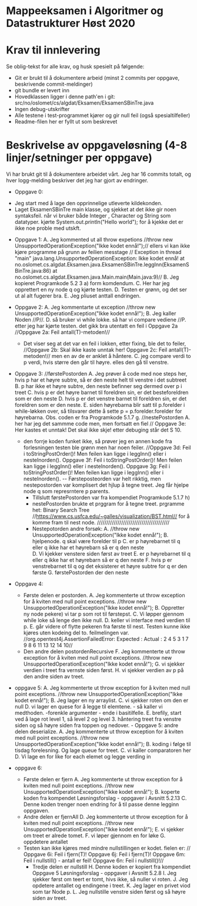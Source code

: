 # Mappeeksamen i Algoritmer og Datastrukturer Høst 2020

# Krav til innlevering

Se oblig-tekst for alle krav, og husk spesielt på følgende:

* Git er brukt til å dokumentere arbeid (minst 2 commits per oppgave, beskrivende commit-meldinger)	
* git bundle er levert inn
* Hovedklassen ligger i denne path'en i git: src/no/oslomet/cs/algdat/Eksamen/EksamenSBinTre.java
* Ingen debug-utskrifter
* Alle testene i test-programmet kjører og gir null feil (også spesialtilfeller)
* Readme-filen her er fyllt ut som beskrevet


# Beskrivelse av oppgaveløsning (4-8 linjer/setninger per oppgave)

Vi har brukt git til å dokumentere arbeidet vårt. Jeg har 16 commits totalt, og hver logg-melding beskriver det jeg har gjort av endringer.

* Oppgave 0:
- Jeg start med å lage den opprinnelige utleverte kildekonden.
- Laget EksamenSBinTre main klasse, og sjekket at det ikke gir noen syntaksfeil. 
  når vi bruker både Integer , Character og String som datatyper.
  kjørte System.out.println("Hello world"); for å kjekke det er ikke noe proble med utskft.
  
* Oppgave 1:
  A. Jeg kommented ut all throw expetions //throw new UnsupportedOperationException("Ikke kodet ennå!");//
  ellers vi kan ikke kjøre programme på grunn av feilien messtage
  // Exception in thread "main" java.lang.UnsupportedOperationException: Ikke kodet ennå!
     	at no.oslomet.cs.algdat.Eksamen.java.EksamenSBinTre.leggInn(EksamenSBinTre.java:86)
     	at no.oslomet.cs.algdat.Eksamen.java.Main.main(Main.java:9)//
  B. Jeg kopieret Programkode 5.2 3 a) form komdendum.
  C. Her har jeg opprettert en ny node q og kjørte testen.
  D. Testen er grønn, og det ser ut al alt fugerer bra. 
  E. Jeg pliuset anttall endringen.

* Oppgave 2: 
  A. Jeg kommentarte ut exception //throw new UnsupportedOperationException("Ikke kodet ennå!");
  B. Jeg kaller Noden //P//. 
  D. så bruker vi while lokke. så har vi compare vediene //P.
  etter jeg har kjørte testen. det gikk bra utentatt en feil i Oppgave 2a
  //Oppgave 2a: Feil antall(T)-metoden!//
  - Det viser seg at det var en feil i lokken, etter fixing, ble det to feiler, 
  //Oppgave 2b: Skal ikke kaste unntak her!
    Oppgave 2c: Feil antall(T)-metoden!// men en av de er anklet å håntere.
  C. jeg compare verdi to p verdi, hvis større den går til høyre.
     elles den gå til venstre.
     
* Oppgave 3:
   //førstePostorden
  A. Jeg prøver å code med noe steps her, hvis p har et høyre subtre, så er den neste helt til venstre i det subtreet
  B. p har ikke et høyre subtre, den neste befinner seg dermed over p i treet
  C. hvis p er det høyre barnet til foreldren sin, er det besteforeldren som er den neste
  D. hvis p er det venstre barnet til foreldren sin, er det foreldren som er den neste.
  E. siden høyrebarna blir satt til p.forelder i while-løkken over, så tilsvarer dette å sette p = p.forelder.forelder for høyrebarna.
  Obs. coden er fra Programkode 5.1.7 g.
  //nestePostorden
  A. her har jeg det sammme code men, men fortsatt en fiel
  // Oppgave 3e: Her kastes et unntak! Det skal ikke skje!
  etter debuging står det S 10.
  - den forrje koden funket ikke, så prøver jeg en annen kode fra forlesningen
  testen ble grønn men har noen feiler.
  //Oppgave 3d: Feil i toStringPostOrder()! Men feilen kan
    ligge i leggInn() eller i nesteInorden().
    Oppgave 3f: Feil i toStringPostOrder()! Men feilen kan
    ligge i leggInn() eller i nesteInorden().
    Oppgave 3g: Feil i toStringPostOrder()! Men feilen kan
    ligge i leggInn() eller i nesteInorden().
    -- Førsteposteorden var helt rikktig, men nestepostorden var komplisert det hjlup å tegne treet.
    Jeg får hjelpe node q som represrntere p parents.
    - Tillslutt førstePostorden var fra kompendiet Programkode 5.1.7 h)
    - nestePostorden brukte et prggram for å tegne treet. prgramme het: 
    Binary Search Tree //https://www.cs.usfca.edu/~galles/visualization/BST.html//
    for å komme fram til nest node. 
    ///////////////////////////////////////
    - Nestepotorden andre forsøk:
    A. //throw new UnsupportedOperationException("Ikke kodet ennå!");
    B. hjelpenode. q skal være forelder til p
    C. er p høyrebarnet til q eller q ikke har et høyrebarn så er q den neste     
    D. Vi kjekker venstere siden først av treet
    E. er p høyrebarnet til q eller q ikke har et høyrebarn så er q den neste
    F. hvis p er venstrebarnet til q og det eksisterer et høyre subtre for q er den første
    G. førstePostorden der den neste
    
* Oppgave 4:
    - Første delen er postorden. 
    A. Jeg kommenterte ut throw exception for å kviten med null point exceptions. 
    //throw new UnsupportedOperationException("Ikke kodet ennå!");
    B. Oppretter ny node pekere) vi tar p som rot til førstepst.
    C. Vi løpper gjennom while loke så lenge den ikke null. 
    D. keller vi interface med verdien til p.
    E. går videre of flytte pekeren fra første til nest.
       Testen kunne ikke kjøres uten kodeing del to. feilmelingen var.
        //org.opentest4j.AssertionFailedError: 
        Expected :
        Actual   : 2 4 5 3 1 7 9 8 6 11 13 12 14 10//
    - Den andre delen postordenRecursive
    F. Jeg kommenterte ut throw exception for å kviten med null point exceptions. 
        //throw new UnsupportedOperationException("Ikke kodet ennå!");
    G. vi sjekker verdien i treet fra vernste siden først.
    H. vi sjekker verdien av p på den andre siden av treet.
    
* oppgave 5:
    A. Jeg kommenterte ut throw exception for å kviten med null point exceptions. 
        //throw new UnsupportedOperationException("Ikke kodet ennå!");
    B. Jeg lager en ny arraylist.
    C. vi sjekker roten om den er null
    D. vi lager en quese for å legge til elemtene.
        - så kaller vi medthoden.
        -forenkle argumenter
        - ende i basitilfelle.
    E. brefily, start ved å lage rot level 1, så level 2 og level 3. håntering treet fra venstre siden og så 
        høyre siden fra toppen og nedover.
       - Oppgave 5: andre delen deserialize. 
    A. Jeg kommenterte ut throw exception for å kviten med null point exceptions. 
                   //throw new UnsupportedOperationException("Ikke kodet ennå!");
    B. koding i følge til tisdag forelesning. Og lage queue for treet.
    C. vi kaller comparatoren her
    D. Vi lage en for like for each elemet og legge verding in
    
* oppgave 6:
    - Første delen er fjern
    A. Jeg kommenterte ut throw exception for å kviten med null point exceptions. 
            //throw new UnsupportedOperationException("Ikke kodet ennå!");
    B. koperte koden fra kompendet Løsningsforslag - oppgaver i Avsnitt 5.2.13
    C. Denne koden trenger noen endring for å til passe denne legginn oppgaven.
    - Andre delen er fjernAll
    D. Jeg kommenterte ut throw exception for å kviten med null point exceptions. 
                   //throw new UnsupportedOperationException("Ikke kodet ennå!");
    E. vi sjekker om treet er alrede tomet.
    F. vi løper gjennom en for løke 
    G. oppdetere antallet
    - Testen kan ikke kjøres med mindre nullstillingen er kodet. fielen er:
    // Oppgave 6i: Feil i fjern(T)!
       Oppgave 6j: Feil i fjern(T)!
       Oppgave 6m: Feil i nullstill() - antall er feil!
       Oppgave 6n: Feil i nullstill()!//
       - Tredje delen er nullstill
    H. Denne koden er kopiert fra kompendiet Oppgave 5 Løsningsforslag - oppgaver i Avsnitt 5.2.8
    I. Jeg sjekker først om teert er tomt, hivs ikke, så nuller vi roten.
    J. Jeg opdetere antallet og endingene i treet.
    K. Jeg lager en privet viod som tar Node<T> p.
    L. Jeg nullstille venstre siden først og så høyre siden av treet.